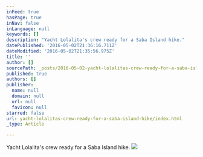 ```yaml
---
inFeed: true
hasPage: true
inNav: false
inLanguage: null
keywords: []
description: "Yacht Lolalita's crew ready for a Saba Island hike."
datePublished: '2016-05-02T21:36:16.711Z'
dateModified: '2016-05-02T21:35:56.975Z'
title: ''
author: []
sourcePath: _posts/2016-05-02-yacht-lolalitas-crew-ready-for-a-saba-island-hike.md
published: true
authors: []
publisher:
  name: null
  domain: null
  url: null
  favicon: null
starred: false
url: yacht-lolalitas-crew-ready-for-a-saba-island-hike/index.html
_type: Article

---
```

Yacht Lolalita's crew ready for a Saba Island hike.
![](https://the-grid-user-content.s3-us-west-2.amazonaws.com/16afd531-93fd-4fab-8591-71b0a3d75294.jpg)